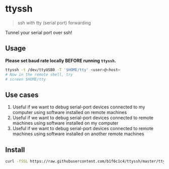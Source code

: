 # ttyssh

> ssh with tty (serial port) forwarding

Tunnel your serial port over ssh!

## Usage

**Please set baud rate locally BEFORE running `ttyssh`.**

```sh
ttyssh -t /dev/ttyUSB0 -T '$HOME/tty' <user>@<host>
# Now in the remote shell, try
# screen $HOME/tty
```

## Use cases

1. Useful if we want to debug serial-port devices connected to my computer
    using software installed on remote machines
2. Useful if we want to debug serial-port devices connected to remote machines
    using software installed on my computer
3. Useful if we want to debug serial-port devices connected to remote machines
    using software installed on another remote machines

## Install

```sh
curl -fSSL https://raw.githubusercontent.com/b1f6c1c4/ttyssh/master/ttyssh > ~/.local/bin/ttyssh && chmod +x ~/.local/bin/ttyssh
```
